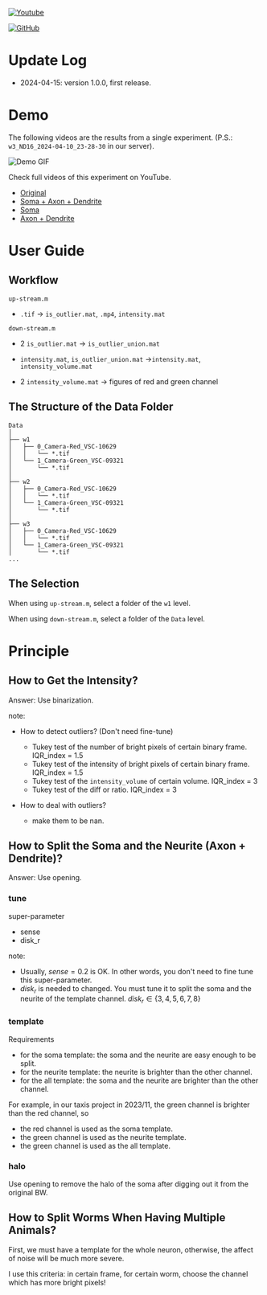 [![Youtube](https://img.shields.io/badge/YouTube-Demo-red)](https://www.youtube.com/watch?v=4X_8FBpwh8g)

[![GitHub](https://img.shields.io/github/license/Wenlab/Machine_Label_of_Colbert)](https://github.com/Wenlab/Calcium_Imaging_of_a_Single_Neuron/blob/master/LICENSE)

# Update Log

* 2024-04-15: version 1.0.0, first release.



# Demo

The following videos are the results from a single experiment. (P.S.: `w3_ND16_2024-04-10_23-28-30` in our server). 

![Demo GIF](/README/demo.gif)

Check full videos of this experiment on YouTube.

* [Original](https://www.youtube.com/watch?v=Mb1SpIGwP5I)
* [Soma + Axon + Dendrite](https://www.youtube.com/watch?v=3BWrGnO12g4)
* [Soma](https://www.youtube.com/watch?v=-1cdvQVFOaY)
* [Axon + Dendrite](https://www.youtube.com/watch?v=V4snguF-bec)




# User Guide

## Workflow

`up-stream.m`

* `.tif` -> `is_outlier.mat`, `.mp4`, `intensity.mat`

`down-stream.m`

* 2 `is_outlier.mat` -> `is_outlier_union.mat`

* `intensity.mat`, `is_outlier_union.mat` ->`intensity.mat`,  `intensity_volume.mat`

* 2 `intensity_volume.mat` -> figures of red and green channel

  

## The Structure of the Data Folder

```
Data
│
├── w1
│   ├── 0_Camera-Red_VSC-10629
│   │   └── *.tif
│   └── 1_Camera-Green_VSC-09321
│       └── *.tif
│
├── w2
│   ├── 0_Camera-Red_VSC-10629
│   │   └── *.tif
│   └── 1_Camera-Green_VSC-09321
│       └── *.tif
│
├── w3
│   ├── 0_Camera-Red_VSC-10629
│   │   └── *.tif
│   └── 1_Camera-Green_VSC-09321
│       └── *.tif
...
```



## The Selection

When using `up-stream.m`, select a folder of the `w1` level.

When using `down-stream.m`, select a folder of the `Data` level.



# Principle

## How to Get the Intensity?

Answer: Use binarization.

note:

* How to detect outliers? (Don't need fine-tune)

  * Tukey test of the number of bright pixels of certain binary frame. IQR_index = 1.5
  * Tukey test of the intensity of bright pixels of certain binary frame. IQR_index = 1.5
  * Tukey test of the `intensity_volume` of certain volume. IQR_index = 3
  * Tukey test of the diff or ratio. IQR_index = 3

* How to deal with outliers?
  * make them to be nan.


## How to Split the Soma and the Neurite (Axon + Dendrite)?

Answer: Use opening.

### tune

super-parameter

* sense
* disk_r



note:

* Usually, $sense = 0.2$ is OK. In other words, you don't need to fine tune this super-parameter.
* $disk_r$ is needed to changed. You must tune it to split the soma and the neurite of the template channel. $disk_r \in \{3,4,5,6,7,8\}$



### template

Requirements

* for the soma template: the soma and the neurite are easy enough to be split.
* for the neurite template: the neurite is brighter than the other channel.
* for the all template: the soma and the neurite are brighter than the other channel.



For example, in our taxis project in 2023/11, the green channel is brighter than the red channel, so

* the red channel is used as the soma template.
* the green channel is used as the neurite template.
* the green channel is used as the all template.



### halo

Use opening to remove the halo of the soma after digging out it from the original BW.



## How to Split Worms When Having Multiple Animals?

First, we must have a template for the whole neuron, otherwise, the affect of noise will be much more severe.

I use this criteria: in certain frame, for certain worm, choose the channel which has more bright pixels!
